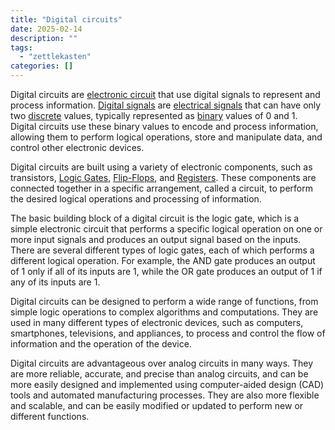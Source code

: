 ```yaml
---
title: "Digital circuits"
date: 2025-02-14
description: ""
tags: 
  - "zettlekasten"
categories: []
---
```


Digital circuits are [electronic circuit](electronic%20circuit) that use digital signals to represent and process information. [Digital signals](Digital%20signals) are [electrical signals](electrical%20signals) that can have only two [discrete](discrete) values, typically represented as [binary](binary) values of 0 and 1. Digital circuits use these binary values to encode and process information, allowing them to perform logical operations, store and manipulate data, and control other electronic devices.

Digital circuits are built using a variety of electronic components, such as transistors, [Logic Gates](Logic%20Gates.md), [Flip-Flops](Flip-Flops), and [Registers](Registers.md). These components are connected together in a specific arrangement, called a circuit, to perform the desired logical operations and processing of information.

The basic building block of a digital circuit is the logic gate, which is a simple electronic circuit that performs a specific logical operation on one or more input signals and produces an output signal based on the inputs. There are several different types of logic gates, each of which performs a different logical operation. For example, the AND gate produces an output of 1 only if all of its inputs are 1, while the OR gate produces an output of 1 if any of its inputs are 1.

Digital circuits can be designed to perform a wide range of functions, from simple logic operations to complex algorithms and computations. They are used in many different types of electronic devices, such as computers, smartphones, televisions, and appliances, to process and control the flow of information and the operation of the device.

Digital circuits are advantageous over analog circuits in many ways. They are more reliable, accurate, and precise than analog circuits, and can be more easily designed and implemented using computer-aided design (CAD) tools and automated manufacturing processes. They are also more flexible and scalable, and can be easily modified or updated to perform new or different functions.